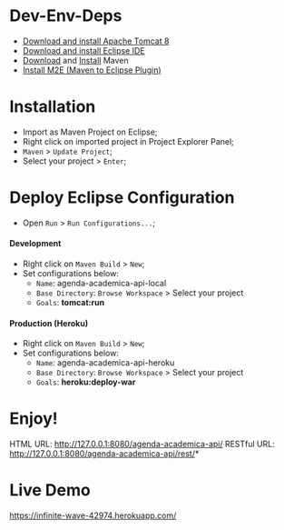 # Dev-Env-Deps
- [Download and install Apache Tomcat 8](https://tomcat.apache.org/download-80.cgi)
- [Download and install Eclipse IDE](http://www.eclipse.org/downloads/packages/eclipse-ide-java-developers/marsr)
- [Download](https://maven.apache.org/download.cgi) and [Install](https://maven.apache.org/install.html) Maven
- [Install M2E (Maven to Eclipse Plugin)](http://stackoverflow.com/a/13640110)

# Installation
- Import as Maven Project on Eclipse;
- Right click on imported project in Project Explorer Panel;
- `Maven` > `Update Project`;
- Select your project > `Enter`;

# Deploy Eclipse Configuration
- Open `Run` > `Run Configurations...`;

#### Development
- Right click on `Maven Build` > `New`;
- Set configurations below:
  - `Name`: agenda-academica-api-local
  - `Base Directory`: `Browse Workspace` > Select your project
  - `Goals`: **tomcat:run**

#### Production (Heroku)
- Right click on `Maven Build` > `New`;
- Set configurations below:
  - `Name`: agenda-academica-api-heroku
  - `Base Directory`: `Browse Workspace` > Select your project
  - `Goals`: **heroku:deploy-war**

# Enjoy!
HTML URL: http://127.0.0.1:8080/agenda-academica-api/
RESTful URL: http://127.0.0.1:8080/agenda-academica-api/rest/*

# Live Demo
https://infinite-wave-42974.herokuapp.com/
